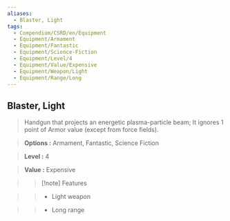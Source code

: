 ```yaml
---
aliases:
  - Blaster, Light
tags:
  - Compendium/CSRD/en/Equipment
  - Equipment/Armament
  - Equipment/Fantastic
  - Equipment/Science-Fiction
  - Equipment/Level/4
  - Equipment/Value/Expensive
  - Equipment/Weapon/Light
  - Equipment/Range/Long
---
```

    
      
## Blaster, Light      
      
>Handgun that projects an energetic plasma-particle beam; It ignores 1 point of Armor value (except from force fields).      
> **Options :** Armament, Fantastic, Science Fiction      
> **Level :** 4      
> **Value :** Expensive      
>>[!note] Features      
>> - Light weapon      
>> - Long range